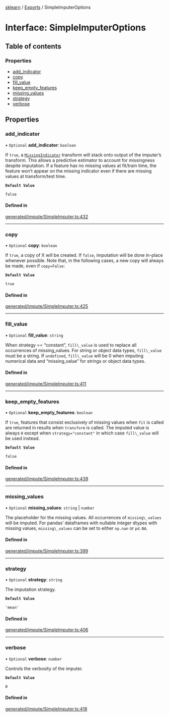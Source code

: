 [sklearn](../readme.md) / [Exports](../modules.md) / SimpleImputerOptions

# Interface: SimpleImputerOptions

## Table of contents

### Properties

- [add\_indicator](SimpleImputerOptions.md#add_indicator)
- [copy](SimpleImputerOptions.md#copy)
- [fill\_value](SimpleImputerOptions.md#fill_value)
- [keep\_empty\_features](SimpleImputerOptions.md#keep_empty_features)
- [missing\_values](SimpleImputerOptions.md#missing_values)
- [strategy](SimpleImputerOptions.md#strategy)
- [verbose](SimpleImputerOptions.md#verbose)

## Properties

### add\_indicator

• `Optional` **add\_indicator**: `boolean`

If `true`, a [`MissingIndicator`](sklearn.impute.MissingIndicator.html#sklearn.impute.MissingIndicator "sklearn.impute.MissingIndicator") transform will stack onto output of the imputer’s transform. This allows a predictive estimator to account for missingness despite imputation. If a feature has no missing values at fit/train time, the feature won’t appear on the missing indicator even if there are missing values at transform/test time.

**`Default Value`**

`false`

#### Defined in

[generated/impute/SimpleImputer.ts:432](https://github.com/transitive-bullshit/scikit-learn-ts/blob/367336a/packages/sklearn/src/generated/impute/SimpleImputer.ts#L432)

___

### copy

• `Optional` **copy**: `boolean`

If `true`, a copy of X will be created. If `false`, imputation will be done in-place whenever possible. Note that, in the following cases, a new copy will always be made, even if `copy=False`:

**`Default Value`**

`true`

#### Defined in

[generated/impute/SimpleImputer.ts:425](https://github.com/transitive-bullshit/scikit-learn-ts/blob/367336a/packages/sklearn/src/generated/impute/SimpleImputer.ts#L425)

___

### fill\_value

• `Optional` **fill\_value**: `string`

When strategy == “constant”, `fill\_value` is used to replace all occurrences of missing\_values. For string or object data types, `fill\_value` must be a string. If `undefined`, `fill\_value` will be 0 when imputing numerical data and “missing\_value” for strings or object data types.

#### Defined in

[generated/impute/SimpleImputer.ts:411](https://github.com/transitive-bullshit/scikit-learn-ts/blob/367336a/packages/sklearn/src/generated/impute/SimpleImputer.ts#L411)

___

### keep\_empty\_features

• `Optional` **keep\_empty\_features**: `boolean`

If `true`, features that consist exclusively of missing values when `fit` is called are returned in results when `transform` is called. The imputed value is always `0` except when `strategy="constant"` in which case `fill\_value` will be used instead.

**`Default Value`**

`false`

#### Defined in

[generated/impute/SimpleImputer.ts:439](https://github.com/transitive-bullshit/scikit-learn-ts/blob/367336a/packages/sklearn/src/generated/impute/SimpleImputer.ts#L439)

___

### missing\_values

• `Optional` **missing\_values**: `string` \| `number`

The placeholder for the missing values. All occurrences of `missing\_values` will be imputed. For pandas’ dataframes with nullable integer dtypes with missing values, `missing\_values` can be set to either `np.nan` or `pd.NA`.

#### Defined in

[generated/impute/SimpleImputer.ts:399](https://github.com/transitive-bullshit/scikit-learn-ts/blob/367336a/packages/sklearn/src/generated/impute/SimpleImputer.ts#L399)

___

### strategy

• `Optional` **strategy**: `string`

The imputation strategy.

**`Default Value`**

`'mean'`

#### Defined in

[generated/impute/SimpleImputer.ts:406](https://github.com/transitive-bullshit/scikit-learn-ts/blob/367336a/packages/sklearn/src/generated/impute/SimpleImputer.ts#L406)

___

### verbose

• `Optional` **verbose**: `number`

Controls the verbosity of the imputer.

**`Default Value`**

`0`

#### Defined in

[generated/impute/SimpleImputer.ts:418](https://github.com/transitive-bullshit/scikit-learn-ts/blob/367336a/packages/sklearn/src/generated/impute/SimpleImputer.ts#L418)
